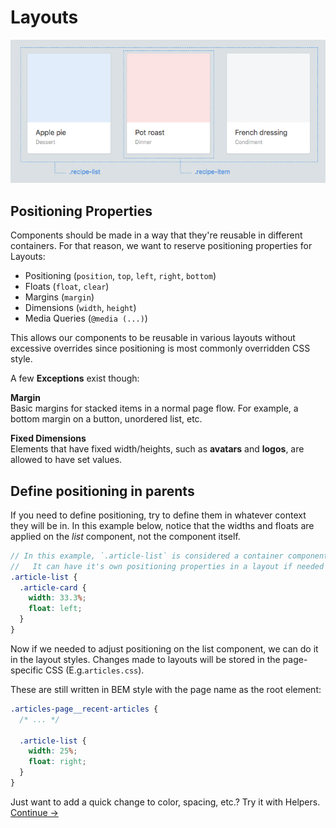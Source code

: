 # Layouts

![](images/layouts.png)

## Positioning Properties

Components should be made in a way that they're reusable in different containers. For that reason, we want to reserve positioning properties for Layouts:

  * Positioning (`position`, `top`, `left`, `right`, `bottom`)
  * Floats (`float`, `clear`)
  * Margins (`margin`)
  * Dimensions (`width`, `height`)
  * Media Queries (`@media (...)`)

This allows our components to be reusable in various layouts without excessive overrides since positioning is most commonly overridden CSS style.

A few __Exceptions__ exist though:

__Margin__  
Basic margins for stacked items in a normal page flow. For example, a bottom margin on a button, unordered list, etc.

__Fixed Dimensions__  
Elements that have fixed width/heights, such as **avatars** and **logos**, are allowed to have set values.

## Define positioning in parents

If you need to define positioning, try to define them in whatever context they will be in. In this example below, notice that the widths and floats are applied on the *list* component, not the component itself.

  ```scss
  // In this example, `.article-list` is considered a container component
  //   It can have it's own positioning properties in a layout if needed
  .article-list {
    .article-card {
      width: 33.3%;
      float: left;
    }
  }
  ```

Now if we needed to adjust positioning on the list component, we can do it in the layout styles. Changes made to layouts will be stored in the page-specific CSS (E.g.`articles.css`).

These are still written in BEM style with the page name as the root element:

  ```scss
  .articles-page__recent-articles {
    /* ... */
    
    .article-list {
      width: 25%;
      float: right;
    }
  }
  ```

Just want to add a quick change to color, spacing, etc.? Try it with Helpers.
[Continue →](helpers.md)
<!-- {p:.pull-box} -->
